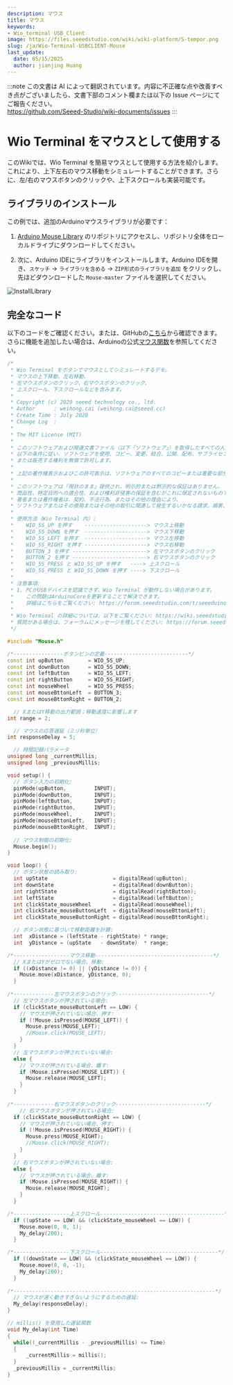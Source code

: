 ```yaml
---
description: マウス
title: マウス
keywords:
- Wio_terminal USB_Client
image: https://files.seeedstudio.com/wiki/wiki-platform/S-tempor.png
slug: /ja/Wio-Terminal-USBCLIENT-Mouse
last_update:
  date: 05/15/2025
  author: jianjing Huang
---
```

:::note
この文書は AI によって翻訳されています。内容に不正確な点や改善すべき点がございましたら、文書下部のコメント欄または以下の Issue ページにてご報告ください。  
https://github.com/Seeed-Studio/wiki-documents/issues
:::

# Wio Terminal をマウスとして使用する

このWikiでは、Wio Terminal を簡易マウスとして使用する方法を紹介します。これにより、上下左右のマウス移動をシミュレートすることができます。さらに、左/右のマウスボタンのクリックや、上下スクロールも実装可能です。

## ライブラリのインストール

この例では、追加のArduinoマウスライブラリが必要です：

1. [Arduino Mouse Library](https://github.com/arduino-libraries/Mouse) のリポジトリにアクセスし、リポジトリ全体をローカルドライブにダウンロードしてください。

2. 次に、Arduino IDEにライブラリをインストールします。Arduino IDEを開き、`スケッチ` -> `ライブラリを含める` -> `ZIP形式のライブラリを追加` をクリックし、先ほどダウンロードした `Mouse-master` ファイルを選択してください。

![InstallLibrary](https://files.seeedstudio.com/wiki/Wio-Terminal/img/Xnip2019-11-21_15-50-13.jpg)

## 完全なコード

以下のコードをご確認ください。または、GitHubの[こちら](https://github.com/Seeed-Studio/Seeed_Arduino_Sketchbook/blob/master/examples/WioTerminal_ButtonMouseControl/WioTerminal_ButtonMouseControl.ino)から確認できます。さらに機能を追加したい場合は、Arduinoの公式[マウス関数](https://www.arduino.cc/reference/en/language/functions/usb/mouse/)を参照してください。

```cpp
/*    
 * Wio Terminal をボタンでマウスとしてシミュレートするデモ。
 * マウスの上下移動、左右移動、
 * 左マウスボタンのクリック、右マウスボタンのクリック、
 * 上スクロール、下スクロールなどを含みます。
 *   
 * Copyright (c) 2020 seeed technology co., ltd.  
 * Author      : weihong.cai (weihong.cai@seeed.cc)  
 * Create Time : July 2020
 * Change Log  : 
 *
 * The MIT License (MIT)
 *
 * このソフトウェアおよび関連文書ファイル（以下「ソフトウェア」）を取得したすべての人に対し、
 * 以下の条件に従い、ソフトウェアを使用、コピー、変更、結合、公開、配布、サブライセンス、
 * または販売する権利を無償で許可します。
 * 
 * 上記の著作権表示およびこの許可表示は、ソフトウェアのすべてのコピーまたは重要な部分に含めるものとします。
 * 
 * このソフトウェアは「現状のまま」提供され、明示的または黙示的な保証はありません。
 * 商品性、特定目的への適合性、および権利非侵害の保証を含むがこれに限定されないものではありません。
 * 著者または著作権者は、契約、不法行為、またはその他の理由により、
 * ソフトウェアまたはその使用またはその他の取引に関連して発生するいかなる請求、損害、またはその他の責任についても責任を負いません。
 * 
 * 使用方法（Wio Terminal 内）:
 *    WIO_5S_UP を押す    --------------------> マウス上移動
 *    WIO_5S_DOWN を押す  --------------------> マウス下移動
 *    WIO_5S_LEFT を押す  --------------------> マウス左移動
 *    WIO_5S_RIGHT を押す --------------------> マウス右移動
 *    BUTTON_3 を押す ------------------------> 左マウスボタンのクリック
 *    BUTTON_2 を押す ------------------------> 右マウスボタンのクリック    
 *    WIO_5S_PRESS と WIO_5S_UP を押す   ----> 上スクロール
 *    WIO_5S_PRESS と WIO_5S_DOWN を押す ----> 下スクロール
 * 
 * 注意事項:
 * 1. PCがUSBデバイスを認識できず、Wio Terminal が動作しない場合があります。
 *    この問題はArduinoCoreを更新することで解決できます。
 *    詳細はこちらをご覧ください: https://forum.seeedstudio.com/t/seeeduino-xiao-cant-simulate-keys-pressed/252819/6?u=weihong.cai
 * 
 * Wio Terminal の詳細については、以下をご覧ください: https://wiki.seeedstudio.com/ja/Wio-Terminal-Getting-Started/
 * 質問がある場合は、フォーラムにメッセージを残してください: https://forum.seeedstudio.com
 */

#include "Mouse.h"

/*----------------ボタンピンの定義---------------------------*/ 
const int upButton        = WIO_5S_UP;
const int downButton      = WIO_5S_DOWN;
const int leftButton      = WIO_5S_LEFT;
const int rightButton     = WIO_5S_RIGHT;
const int mouseWheel      = WIO_5S_PRESS;
const int mouseBttonLeft  = BUTTON_3;
const int mouseBttonRight = BUTTON_2;

  // XまたはY移動の出力範囲；移動速度に影響します          
int range = 2;

  // マウスの応答遅延（ミリ秒単位）
int responseDelay = 5;

  // 時間記録パラメータ
unsigned long _currentMillis;
unsigned long _previousMillis;

void setup() {
  // ボタン入力の初期化:
  pinMode(upButton,         INPUT);
  pinMode(downButton,       INPUT);
  pinMode(leftButton,       INPUT);
  pinMode(rightButton,      INPUT);
  pinMode(mouseWheel,       INPUT);
  pinMode(mouseBttonLeft,   INPUT);
  pinMode(mouseBttonRight,  INPUT);
  
  // マウス制御の初期化:
  Mouse.begin();
}

void loop() {
  // ボタン状態の読み取り:
  int upState                     = digitalRead(upButton);
  int downState                   = digitalRead(downButton);
  int rightState                  = digitalRead(rightButton);
  int leftState                   = digitalRead(leftButton);
  int clickState_mouseWheel       = digitalRead(mouseWheel);
  int clickState_mouseButtonLeft  = digitalRead(mouseBttonLeft);
  int clickState_mouseButtonRight = digitalRead(mouseBttonRight);

  // ボタン状態に基づいて移動距離を計算:
  int  xDistance = (leftState - rightState) * range;
  int  yDistance = (upState   - downState)  * range;

/*------------------マウス移動--------------------------------------*/
  // XまたはYがゼロでない場合、移動:
  if ((xDistance != 0) || (yDistance != 0)) {
    Mouse.move(xDistance, yDistance, 0);
  }
  
/*-------------左マウスボタンのクリック------------------------------*/
  // 左マウスボタンが押されている場合:
  if (clickState_mouseButtonLeft == LOW) {
    // マウスが押されていない場合、押す:
    if (!Mouse.isPressed(MOUSE_LEFT)) {
      Mouse.press(MOUSE_LEFT);
      //Mouse.click(MOUSE_LEFT);
    }
  }
  // 左マウスボタンが押されていない場合:
  else {
    // マウスが押されている場合、離す:
    if (Mouse.isPressed(MOUSE_LEFT)) {
      Mouse.release(MOUSE_LEFT);
    }
  }
  
/*-------------右マウスボタンのクリック-----------------------------*/
    // 右マウスボタンが押されている場合:
  if (clickState_mouseButtonRight == LOW) {
    // マウスが押されていない場合、押す:
    if (!Mouse.isPressed(MOUSE_RIGHT)) {
      Mouse.press(MOUSE_RIGHT);
      //Mouse.click(MOUSE_RIGHT);
    }
  }
  // 右マウスボタンが押されていない場合:
  else {
    // マウスが押されている場合、離す:
    if (Mouse.isPressed(MOUSE_RIGHT)) {
      Mouse.release(MOUSE_RIGHT);
    }
  }

/*------------------上スクロール----------------------------------------*/
  if ((upState == LOW) && (clickState_mouseWheel == LOW)) {
    Mouse.move(0, 0, 1);
    My_delay(200);
  }

/*------------------下スクロール--------------------------------------*/
  if ((downState == LOW) && (clickState_mouseWheel == LOW)) {
    Mouse.move(0, 0, -1);
    My_delay(200);
  }
    
/*-----------------------------------------------------------------*/ 
  // マウスが速く動きすぎないようにするための遅延:
  My_delay(responseDelay);
}

// millis() を使用した遅延関数
void My_delay(int Time)
{
  while((_currentMillis - _previousMillis) <= Time)
  {
      _currentMillis = millis();
  }
  _previousMillis = _currentMillis; 
}
```
